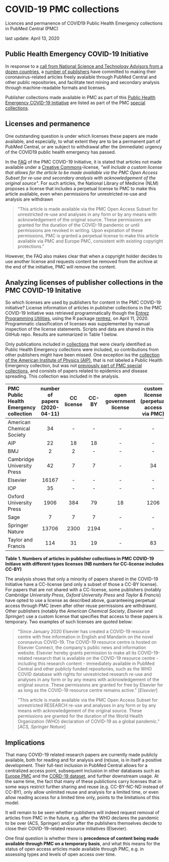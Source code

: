 # COVID-19 PMC collections
Licences and permanence of COVID19 Public Health Emergency collections in PubMed Central (PMC)

last update: April 13, 2020


## Public Health Emergency COVID-19 Initiative
In response to a [call from National Science and Technology Advisors from a dozen countries](https://wellcome.ac.uk/sites/default/files/covid19-open-access-letter.pdf), a [number of publishers](https://wellcome.ac.uk/press-release/publishers-make-coronavirus-covid-19-content-freely-available-and-reusable) have committed to making their coronavirus-related articles freely avalaible through PubMed Central and other public repositories, and facilitate text mining and secondary analysis through machine-readable formats and licenses. 


Publisher collections made available in PMC as part of this [Public Health Emergency COVID-19 Initiative](https://www.ncbi.nlm.nih.gov/pmc/about/covid-19/) are listed as part of the PMC [special collections]( https://www.ncbi.nlm.nih.gov/pmc/journals/collections/?titles=current&search=journals). 


## Licenses and permanence
One outstanding question is under which licenses these papers are made available, and especially, to what extent they are to be a permanent part of PubMed Central, or are subject to withdrawal after the (immediate) urgency of the COVID19 public health emergency has passed. 

In the [FAQ](https://www.ncbi.nlm.nih.gov/pmc/about/covid-19-faq/) of the PMC COVID-19 Initiative, it is stated that articles not made available under a [Creative Commons](https://creativecommons.org/)-license, <em>"will include a custom license that allows for the article to be made available via the PMC Open Access Subset for re-use and secondary analysis with acknowledgement of the original source"</em>. For such articles, the National Library of Medicine (NLM) proposes a license that includes a perpetual license to PMC to make this article available, even when permissions for unrestricted re-use and analysis are withdrawn

>"This article is made available via the PMC Open Access Subset for unrestricted re-use and analyses in any form or by any means with acknowledgement of the original source. These permissions are granted for the duration of the COVID-19 pandemic or until permissions are revoked in writing. Upon expiration of these permissions, PMC is granted a perpetual license to make this article available via PMC and Europe PMC, consistent with existing copyright protections."

However, the FAQ also makes clear that when a copyright holder decides to use another license and requests content be removed from the archive at the end of the initiative, PMC will remove the content. 

## Analyzing licenses of publisher collections in the PMC COVID-19 Initative

So which licenses are used by publishers for content in the PMC COVID-19 initiative? License information of articles in publisher collections in the PMC COVID-19 Initiative was retrieved programmatically though the [Entrez Programming Utilities](https://www.ncbi.nlm.nih.gov/books/NBK25499/), using the R package [rentrez](https://cran.r-project.org/web/packages/rentrez/index.html),  on April 11, 2020. Programmatic classification of licenses was supplemented by manual inspection of the license statements. Scripts and data are shared in this GitHub repo. Results are summarized in Table 1 below.  

Only publications included in [collections](https://www.ncbi.nlm.nih.gov/pmc/journals/collections/?titles=current&search=journals) that were clearly identified as Public Health Emergency collections were included, so contributions from other publishers might have been missed. One exception iss the [collection of the American Institute of Physics (AIP)](https://www.ncbi.nlm.nih.gov/pmc/?term=AIP%20Publishing%20Selective%20Deposit[filter]), that is not labeled a Public Health Emergency collection, but was not [previously part of PMC special collections](https://web.archive.org/web/20190701171946/https://www.ncbi.nlm.nih.gov/pmc/journals/collections/?titles=current&search=journals), and consists of papers related to epidemics and disease spreading. This collection was included in the analysis. 



| PMC Public Health Emergency collection | number of papers (2020-04-11) | CC license | CC-BY | open government license | custom license (perpetual access via PMC) | custom license (temporary access) | custom license (other) | unknown |
|:---------------------------------------|:-----------------------------:|:----------:|:---------------:|:-----------------------:|:-----------------------------:|:---------------------------------:|:----------------------:|:-------:|
|       American Chemical Society        |              34               |     -      |   -   |            -            |                     -                     |                34                 |           -            |    -    |
|                  AIP                   |              22               |     18     |  18   |            -            |                     -                     |                 -                 |           -            |    4    |
|                  BMJ                   |               2               |     2      |   -   |            -            |                     -                     |                 -                 |           -            |    -    |
|       Cambridge University Press       |              42               |     7      |   7   |            -            |                    34                     |                 -                 |           -            |    1    |
|                Elsevier                |             16167             |     -      |   -   |            -            |                     -                     |               16071               |           -            |   96    |
|                  IOP                   |              35               |     -      |   -   |            -            |                     -                     |                35                 |           -            |    -    |
|        Oxford University Press         |             1906              |    384     |  79   |           18            |                   1206                    |                 -                 |          237           |   61    |
|                  Sage                  |               7               |     7      |   7   |            -            |                     -                     |                 -                 |           -            |    -    |
|            Springer Nature             |             13706             |    2300    | 2194  |            -            |                     -                     |               11386               |           3            |   17    |
|           Taylor and Francis           |              114              |     31     |  19   |            -            |                    83                     |                 -                 |           -            |    -    |

**Table 1.  Numbers of articles in publisher collections in PMC COVID-19 Initiave with different types licenses (NB numbers for CC-license includes CC-BY)**
 

The analysis shows that only a minority of papers shared in the COVID-19 Initiative have a CC-license (and only a subset of those a CC-BY license). For papers that are not shared with a CC-license, some publishers (notably <em>Cambridge University Press</em>, <em>Oxford University Press</em> and <em>Taylor & Francis</em>) have opted to use a license as described above, guaranteeing perpetual access through PMC (even after other reuse permissions are withdrawn). Other publishers (notably the <em>American Chemical Society</em>, <em>Elsevier</em> and <em>Springer</em>) use a custom license that specifies that access to these papers is temporary. Two examples of such licenses are quoted below: 

>"Since January 2020 Elsevier has created a COVID-19 resource centre with free information in English and Mandarin on the novel coronavirus COVID-19. The COVID-19 resource centre is hosted on Elsevier Connect, the company's public news and information website. Elsevier hereby grants permission to make all its COVID-19-related research that is available on the COVID-19 resource centre - including this research content - immediately available in PubMed Central and other publicly funded repositories, such as the WHO COVID database with rights for unrestricted research re-use and analyses in any form or by any means with acknowledgement of the original source. These permissions are granted for free by Elsevier for as long as the COVID-19 resource centre remains active." [<em>Elsevier</em>]  

>"This article is made available via the PMC Open Access Subset for
unrestricted RESEARCH re-use and analyses in any form or by any
means with acknowledgement of the original source. These
permissions are granted for the duration of the World Health
Organization (WHO) declaration of COVID-19 as a global
pandemic." [<em>ACS, Springer Nature</em>] 

## Implications
That many COVID-19 related research papers are currently made publicly available, both for reading and for analysis and (re)use, is in itself a positive development. Their full-text inclusion in PubMed Central allows for a centralized access point, subsequent inclusion in other databases such as [Europe PMC](https://europepmc.org/) and the [CORD-19 dataset](https://pages.semanticscholar.org/coronavirus-research), and further downstream usage. At the same time, the fact that many of these publictions carry licenses that in some ways restrict further sharing and reuse (e.g. CC-BY-NC-ND instead of CC-BY), only allow unlimited reuse and analysis for a limited time, or even allow reading access for a limited time only, points to the limitations of this model. 

It will remain to be seen whether publishers will indeed request removal of articles from PMC in the future, e.g. after the WHO declares the pandemic to be over (ACS, Springer) and/or after the publishers themselves decide to close their COVID-19-related resource initiatives (Elsevier).

One final question is whether there is **precedence of content being made available through PMC on a temporary basis**, and what this means for the status of open access articles made available through PMC, e.g. in assessing types and levels of open access over time.
